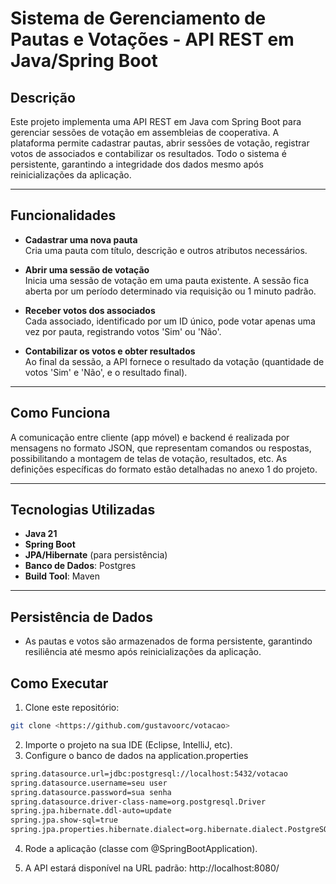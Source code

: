 # Sistema de Gerenciamento de Pautas e Votações - API REST em Java/Spring Boot

## Descrição

Este projeto implementa uma API REST em Java com Spring Boot para gerenciar sessões de votação em assembleias de cooperativa. A plataforma permite cadastrar pautas, abrir sessões de votação, registrar votos de associados e contabilizar os resultados. Todo o sistema é persistente, garantindo a integridade dos dados mesmo após reinicializações da aplicação.

---

## Funcionalidades

- **Cadastrar uma nova pauta**  
  Cria uma pauta com título, descrição e outros atributos necessários.

- **Abrir uma sessão de votação**  
  Inicia uma sessão de votação em uma pauta existente. A sessão fica aberta por um período determinado via requisição ou 1 minuto padrão.

- **Receber votos dos associados**  
  Cada associado, identificado por um ID único, pode votar apenas uma vez por pauta, registrando votos 'Sim' ou 'Não'.

- **Contabilizar os votos e obter resultados**  
  Ao final da sessão, a API fornece o resultado da votação (quantidade de votos 'Sim' e 'Não', e o resultado final).

---

## Como Funciona

A comunicação entre cliente (app móvel) e backend é realizada por mensagens no formato JSON, que representam comandos ou respostas, possibilitando a montagem de telas de votação, resultados, etc. As definições específicas do formato estão detalhadas no anexo 1 do projeto.

---

## Tecnologias Utilizadas

- **Java 21**
- **Spring Boot**
- **JPA/Hibernate** (para persistência)
- **Banco de Dados**:  Postgres 
- **Build Tool**: Maven 

---

## Persistência de Dados

- As pautas e votos são armazenados de forma persistente, garantindo resiliência até mesmo após reinicializações da aplicação.

## Como Executar

1. Clone este repositório:
```bash
git clone <https://github.com/gustavoorc/votacao>
```

2. Importe o projeto na sua IDE (Eclipse, IntelliJ, etc).
3. Configure o banco de dados na application.properties

```bash
spring.datasource.url=jdbc:postgresql://localhost:5432/votacao
spring.datasource.username=seu user
spring.datasource.password=sua senha
spring.datasource.driver-class-name=org.postgresql.Driver
spring.jpa.hibernate.ddl-auto=update
spring.jpa.show-sql=true
spring.jpa.properties.hibernate.dialect=org.hibernate.dialect.PostgreSQLDialect
```

4. Rode a aplicação (classe com @SpringBootApplication).

5. A API estará disponível na URL padrão: http://localhost:8080/